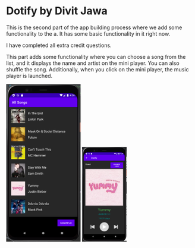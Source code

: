 # Dotify by Divit Jawa

This is the second part of the app building process where we add some functionality to the a. It has some basic functionality in it right now.

I have completed all extra credit questions.



This part adds some functionality where you can choose a song from the list, and it displays the name and artist on the mini player. You can also shuffle the song. Additionally, when you click on the mini player, the music player is launched.

<img src="https://github.com/divitjawa/Dotify/blob/hw2/images/image-20210423042633798.png" alt="image-20210423042633798" width="200" />

<img src="https://github.com/divitjawa/Dotify/blob/hw2/images/image-20210423042812448.png" alt="image-20210423042812448" style="zoom:25%;" />

